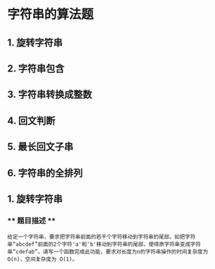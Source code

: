 # 字符串的算法题

## 1. 旋转字符串
## 2. 字符串包含
## 3. 字符串转换成整数
## 4. 回文判断
## 5. 最长回文子串
## 6. 字符串的全排列

## 1. 旋转字符串
### ** 题目描述 **
	给定一个字符串，要求把字符串前面的若干个字符移动到字符串的尾部，如把字符串“abcdef”前面的2个字符'a'和'b'移动到字符串的尾部，使得原字符串变成字符串“cdefab”。请写一个函数完成此功能，要求对长度为n的字符串操作的时间复杂度为 O(n)，空间复杂度为 O(1)。
